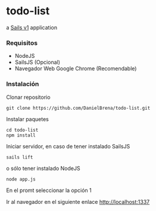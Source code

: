 # todo-list

a [Sails v1](https://sailsjs.com) application

### Requisitos
- NodeJS
- SailsJS (Opcional)
- Navegador Web Google Chrome (Recomendable)

### Instalación



Clonar repositorio
```
git clone https://github.com/DanielBrena/todo-list.git
```

Instalar paquetes
```
cd todo-list
npm install
```

Iniciar servidor, en caso de tener instalado SailsJS
```
sails lift
```
o sólo tener instalado NodeJS
```
node app.js
```


En el promt seleccionar la opción 1

Ir al navegador en el siguiente enlace [http://localhost:1337](http://localhost:1337)

